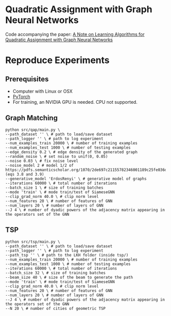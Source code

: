 # Quadratic Assignment with Graph Neural Networks

Code accompanying the paper: [A Note on Learning Algorithms for Quadratic Assignment with Graph Neural Networks](https://arxiv.org/pdf/1706.07450.pdf)

# Reproduce Experiments
## Prerequisites

- Computer with Linux or OSX
- [PyTorch](http://pytorch.org)
- For training, an NVIDIA GPU is needed. CPU not supported.

## Graph Matching
```
python src/qap/main.py \
--path_dataset '' \ # path to load/save dataset
--path_logger '' \ # path to log experiment
--num_examples_train 20000 \ # number of training examples
--num_examples_test 1000 \ # number of testing examples
--edge_density 0.2 \ # edge density of the generated graph
--random_noise \ # set noise to unif(0, 0.05)
--noise 0.03 \ # fix noise level
--noise_model 2 # model 1/2 of https://pdfs.semanticscholar.org/1070/2de697c21155782346001189c25fe036dedd.pdf (eqs 3.8 and 3.9)
--generative_model 'ErdosRenyi' \ # generative model of graphs
--iterations 60000 \ # total number of iterations
--batch_size 1 \ # size of training batches
--mode 'train' \ # mode train/test of SiameseGNN
--clip_grad_norm 40.0 \ # clip norm level
--num_features 20 \ # number of features of GNN
--num_layers 20 \ # number of layers of GNN
--J 4 \ # number of dyadic powers of the adjacency matrix appearing in the operators set of the GNN
```
## TSP
```
python src/tsp/main.py \
--path_dataset '' \ # path to load/save dataset
--path_logger '' \ # path to log experiment
--path_tsp '' \ # path to the LKH folder (inside tsp/)
--num_examples_train 20000 \ # number of training examples
--num_examples_test 1000 \ # number of testing examples
--iterations 60000 \ # total number of iterations
--batch_size 32 \ # size of training batches
--beam_size 40 \ # size of the beam to generate the path
--mode 'train' \ # mode train/test of SiameseGNN
--clip_grad_norm 40.0 \ # clip norm level
--num_features 20 \ # number of features of GNN
--num_layers 20 \ # number of layers of GNN
--J 4 \ # number of dyadic powers of the adjacency matrix appearing in the operators set of the GNN
--N 20 \ # number of cities of geometric TSP
```
